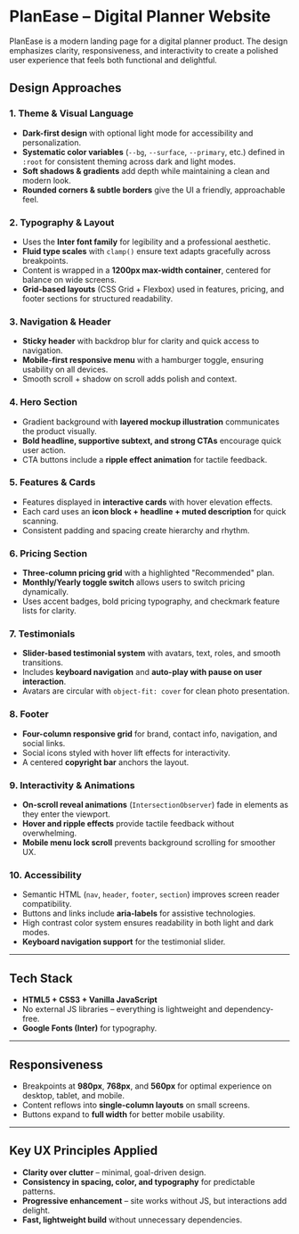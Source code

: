 

# PlanEase – Digital Planner Website

PlanEase is a modern landing page for a digital planner product. The design emphasizes clarity, responsiveness, and interactivity to create a polished user experience that feels both functional and delightful.

##  Design Approaches

### 1. **Theme & Visual Language**

* **Dark-first design** with optional light mode for accessibility and personalization.
* **Systematic color variables** (`--bg`, `--surface`, `--primary`, etc.) defined in `:root` for consistent theming across dark and light modes.
* **Soft shadows & gradients** add depth while maintaining a clean and modern look.
* **Rounded corners & subtle borders** give the UI a friendly, approachable feel.

### 2. **Typography & Layout**

* Uses the **Inter font family** for legibility and a professional aesthetic.
* **Fluid type scales** with `clamp()` ensure text adapts gracefully across breakpoints.
* Content is wrapped in a **1200px max-width container**, centered for balance on wide screens.
* **Grid-based layouts** (CSS Grid + Flexbox) used in features, pricing, and footer sections for structured readability.

### 3. **Navigation & Header**

* **Sticky header** with backdrop blur for clarity and quick access to navigation.
* **Mobile-first responsive menu** with a hamburger toggle, ensuring usability on all devices.
* Smooth scroll + shadow on scroll adds polish and context.

### 4. **Hero Section**

* Gradient background with **layered mockup illustration** communicates the product visually.
* **Bold headline, supportive subtext, and strong CTAs** encourage quick user action.
* CTA buttons include a **ripple effect animation** for tactile feedback.

### 5. **Features & Cards**

* Features displayed in **interactive cards** with hover elevation effects.
* Each card uses an **icon block + headline + muted description** for quick scanning.
* Consistent padding and spacing create hierarchy and rhythm.

### 6. **Pricing Section**

* **Three-column pricing grid** with a highlighted "Recommended" plan.
* **Monthly/Yearly toggle switch** allows users to switch pricing dynamically.
* Uses accent badges, bold pricing typography, and checkmark feature lists for clarity.

### 7. **Testimonials**

* **Slider-based testimonial system** with avatars, text, roles, and smooth transitions.
* Includes **keyboard navigation** and **auto-play with pause on user interaction**.
* Avatars are circular with `object-fit: cover` for clean photo presentation.

### 8. **Footer**

* **Four-column responsive grid** for brand, contact info, navigation, and social links.
* Social icons styled with hover lift effects for interactivity.
* A centered **copyright bar** anchors the layout.

### 9. **Interactivity & Animations**

* **On-scroll reveal animations** (`IntersectionObserver`) fade in elements as they enter the viewport.
* **Hover and ripple effects** provide tactile feedback without overwhelming.
* **Mobile menu lock scroll** prevents background scrolling for smoother UX.

### 10. **Accessibility**

* Semantic HTML (`nav`, `header`, `footer`, `section`) improves screen reader compatibility.
* Buttons and links include **aria-labels** for assistive technologies.
* High contrast color system ensures readability in both light and dark modes.
* **Keyboard navigation support** for the testimonial slider.

---

##  Tech Stack

* **HTML5 + CSS3 + Vanilla JavaScript**
* No external JS libraries – everything is lightweight and dependency-free.
* **Google Fonts (Inter)** for typography.

---

##  Responsiveness

* Breakpoints at **980px**, **768px**, and **560px** for optimal experience on desktop, tablet, and mobile.
* Content reflows into **single-column layouts** on small screens.
* Buttons expand to **full width** for better mobile usability.

---

##  Key UX Principles Applied

* **Clarity over clutter** – minimal, goal-driven design.
* **Consistency in spacing, color, and typography** for predictable patterns.
* **Progressive enhancement** – site works without JS, but interactions add delight.
* **Fast, lightweight build** without unnecessary dependencies.

